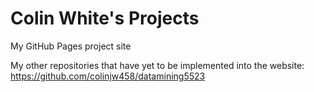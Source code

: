 # Colin White's Projects
My GitHub Pages project site

My other repositories that have yet to be implemented into the website:
https://github.com/colinjw458/datamining5523
